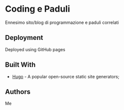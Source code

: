 # Coding e Paduli

Ennesimo sito/blog di programmazione e paduli correlati

## Deployment

Deployed using GitHub pages

## Built With

* [Hugo](https://gohugo.io) - A popular open-source static site generators;

## Authors

Me
